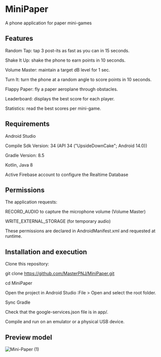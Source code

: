 # MiniPaper
 A phone application for paper mini-games

## Features

Random Tap: tap 3 post-its as fast as you can in 15 seconds.

Shake It Up: shake the phone to earn points in 10 seconds.

Volume Master: maintain a target dB level for 1 sec.

Turn It: turn the phone at a random angle to score points in 10 seconds.

Flappy Paper: fly a paper aeroplane through obstacles.

Leaderboard: displays the best score for each player.

Statistics: read the best scores per mini-game.

## Requirements

Android Studio

Compile Sdk Version: 34 (API 34 ("UpsideDownCake"; Android 14.0))

Gradle Version: 8.5

Kotlin, Java 8

Active Firebase account to configure the Realtime Database

## Permissions

The application requests:

RECORD_AUDIO to capture the microphone volume (Volume Master)

WRITE_EXTERNAL_STORAGE (for temporary audio)

These permissions are declared in AndroidManifest.xml and requested at runtime.

## Installation and execution

Clone this repository:

git clone https://github.com/MasterPNJ/MiniPaper.git

cd MiniPaper

Open the project in Android Studio :File > Open and select the root folder.

Sync Gradle

Check that the google-services.json file is in app/.

Compile and run on an emulator or a physical USB device.

 ## Preview model
 
![Mini-Paper (1)](https://github.com/user-attachments/assets/949e2ff8-107a-4e6f-8e42-2b92828dbe56)
